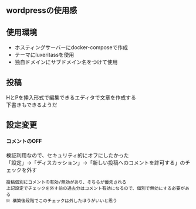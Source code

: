 ## wordpressの使用感

## 使用環境
* ホスティングサーバーにdocker-composeで作成
* テーマにluxeritassを使用
* 独自ドメインにサブドメイン名をつけて使用

## 投稿
HとPを挿入形式で編集できるエディタで文章を作成する  
下書きもできるようだ  

## 設定変更

#### コメントのOFF
検証利用なので、セキュリティ的にオフにしたかった  
「設定」→「ディスカッション」→「新しい投稿へのコメントを許可する」のチェックを外す  
```
投稿個別にコメントの有効/無効があり、そちらが優先される
上記設定でチェックを外す前の過去分はコメント有効になるので、個別で無効にする必要がある
※ 構築後段階でこのチェックは外したほうがいいと思う
```

